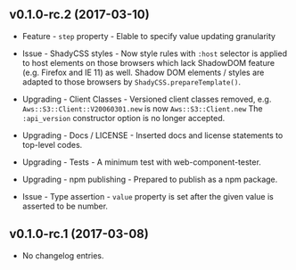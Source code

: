 v0.1.0-rc.2 (2017-03-10)
------------------

* Feature - `step` property - Elable to specify value updating granularity

* Issue - ShadyCSS styles - Now style rules with `:host` selector is applied
  to host elements on those browsers which lack ShadowDOM feature (e.g. Firefox
  and IE 11) as well. Shadow DOM elements / styles are adapted to those
  browsers by `ShadyCSS.prepareTemplate()`.

* Upgrading - Client Classes - Versioned client classes removed, e.g.
  `Aws::S3::Client::V20060301.new` is now `Aws::S3::Client.new` The
  `:api_version` constructor option is no longer accepted.

* Upgrading - Docs / LICENSE - Inserted docs and license statements to top-level
  codes.

* Upgrading - Tests - A minimum test with web-component-tester.

* Upgrading - npm publishing - Prepared to publish as a npm package.

* Issue - Type assertion - `value` property is set after the given value is
  asserted to be number.

v0.1.0-rc.1 (2017-03-08)
----------------------

* No changelog entries.

